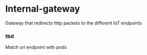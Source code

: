 # Internal-gateway

Gateway that redirects http packets to the different IoT endpoints


### tbd

Match url endpoint with pods


